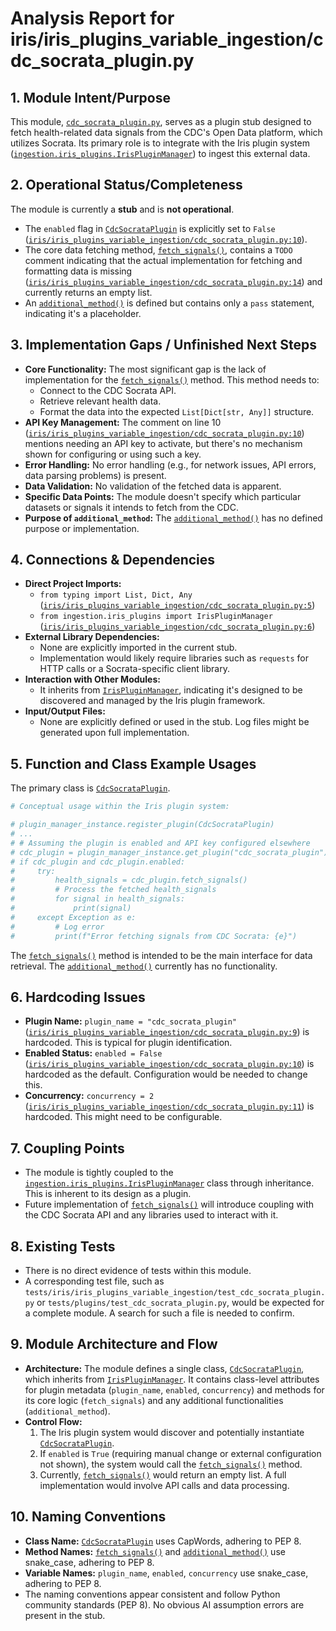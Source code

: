 # Analysis Report for iris/iris_plugins_variable_ingestion/cdc_socrata_plugin.py

## 1. Module Intent/Purpose

This module, [`cdc_socrata_plugin.py`](iris/iris_plugins_variable_ingestion/cdc_socrata_plugin.py:1), serves as a plugin stub designed to fetch health-related data signals from the CDC's Open Data platform, which utilizes Socrata. Its primary role is to integrate with the Iris plugin system ([`ingestion.iris_plugins.IrisPluginManager`](iris/iris_plugins.py:1)) to ingest this external data.

## 2. Operational Status/Completeness

The module is currently a **stub** and is **not operational**.
- The `enabled` flag in [`CdcSocrataPlugin`](iris/iris_plugins_variable_ingestion/cdc_socrata_plugin.py:8) is explicitly set to `False` ([`iris/iris_plugins_variable_ingestion/cdc_socrata_plugin.py:10`](iris/iris_plugins_variable_ingestion/cdc_socrata_plugin.py:10)).
- The core data fetching method, [`fetch_signals()`](iris/iris_plugins_variable_ingestion/cdc_socrata_plugin.py:13), contains a `TODO` comment indicating that the actual implementation for fetching and formatting data is missing ([`iris/iris_plugins_variable_ingestion/cdc_socrata_plugin.py:14`](iris/iris_plugins_variable_ingestion/cdc_socrata_plugin.py:14)) and currently returns an empty list.
- An [`additional_method()`](iris/iris_plugins_variable_ingestion/cdc_socrata_plugin.py:17) is defined but contains only a `pass` statement, indicating it's a placeholder.

## 3. Implementation Gaps / Unfinished Next Steps

- **Core Functionality:** The most significant gap is the lack of implementation for the [`fetch_signals()`](iris/iris_plugins_variable_ingestion/cdc_socrata_plugin.py:13) method. This method needs to:
    - Connect to the CDC Socrata API.
    - Retrieve relevant health data.
    - Format the data into the expected `List[Dict[str, Any]]` structure.
- **API Key Management:** The comment on line 10 ([`iris/iris_plugins_variable_ingestion/cdc_socrata_plugin.py:10`](iris/iris_plugins_variable_ingestion/cdc_socrata_plugin.py:10)) mentions needing an API key to activate, but there's no mechanism shown for configuring or using such a key.
- **Error Handling:** No error handling (e.g., for network issues, API errors, data parsing problems) is present.
- **Data Validation:** No validation of the fetched data is apparent.
- **Specific Data Points:** The module doesn't specify which particular datasets or signals it intends to fetch from the CDC.
- **Purpose of `additional_method`:** The [`additional_method()`](iris/iris_plugins_variable_ingestion/cdc_socrata_plugin.py:17) has no defined purpose or implementation.

## 4. Connections & Dependencies

- **Direct Project Imports:**
    - `from typing import List, Dict, Any` ([`iris/iris_plugins_variable_ingestion/cdc_socrata_plugin.py:5`](iris/iris_plugins_variable_ingestion/cdc_socrata_plugin.py:5))
    - `from ingestion.iris_plugins import IrisPluginManager` ([`iris/iris_plugins_variable_ingestion/cdc_socrata_plugin.py:6`](iris/iris_plugins_variable_ingestion/cdc_socrata_plugin.py:6))
- **External Library Dependencies:**
    - None are explicitly imported in the current stub.
    - Implementation would likely require libraries such as `requests` for HTTP calls or a Socrata-specific client library.
- **Interaction with Other Modules:**
    - It inherits from [`IrisPluginManager`](iris/iris_plugins.py:1), indicating it's designed to be discovered and managed by the Iris plugin framework.
- **Input/Output Files:**
    - None are explicitly defined or used in the stub. Log files might be generated upon full implementation.

## 5. Function and Class Example Usages

The primary class is [`CdcSocrataPlugin`](iris/iris_plugins_variable_ingestion/cdc_socrata_plugin.py:8).

```python
# Conceptual usage within the Iris plugin system:

# plugin_manager_instance.register_plugin(CdcSocrataPlugin)
# ...
# # Assuming the plugin is enabled and API key configured elsewhere
# cdc_plugin = plugin_manager_instance.get_plugin("cdc_socrata_plugin")
# if cdc_plugin and cdc_plugin.enabled:
#     try:
#         health_signals = cdc_plugin.fetch_signals()
#         # Process the fetched health_signals
#         for signal in health_signals:
#             print(signal)
#     except Exception as e:
#         # Log error
#         print(f"Error fetching signals from CDC Socrata: {e}")
```
The [`fetch_signals()`](iris/iris_plugins_variable_ingestion/cdc_socrata_plugin.py:13) method is intended to be the main interface for data retrieval. The [`additional_method()`](iris/iris_plugins_variable_ingestion/cdc_socrata_plugin.py:17) currently has no functionality.

## 6. Hardcoding Issues

- **Plugin Name:** `plugin_name = "cdc_socrata_plugin"` ([`iris/iris_plugins_variable_ingestion/cdc_socrata_plugin.py:9`](iris/iris_plugins_variable_ingestion/cdc_socrata_plugin.py:9)) is hardcoded. This is typical for plugin identification.
- **Enabled Status:** `enabled = False` ([`iris/iris_plugins_variable_ingestion/cdc_socrata_plugin.py:10`](iris/iris_plugins_variable_ingestion/cdc_socrata_plugin.py:10)) is hardcoded as the default. Configuration would be needed to change this.
- **Concurrency:** `concurrency = 2` ([`iris/iris_plugins_variable_ingestion/cdc_socrata_plugin.py:11`](iris/iris_plugins_variable_ingestion/cdc_socrata_plugin.py:11)) is hardcoded. This might need to be configurable.

## 7. Coupling Points

- The module is tightly coupled to the [`ingestion.iris_plugins.IrisPluginManager`](iris/iris_plugins.py:1) class through inheritance. This is inherent to its design as a plugin.
- Future implementation of [`fetch_signals()`](iris/iris_plugins_variable_ingestion/cdc_socrata_plugin.py:13) will introduce coupling with the CDC Socrata API and any libraries used to interact with it.

## 8. Existing Tests

- There is no direct evidence of tests within this module.
- A corresponding test file, such as `tests/iris/iris_plugins_variable_ingestion/test_cdc_socrata_plugin.py` or `tests/plugins/test_cdc_socrata_plugin.py`, would be expected for a complete module. A search for such a file is needed to confirm.

## 9. Module Architecture and Flow

- **Architecture:** The module defines a single class, [`CdcSocrataPlugin`](iris/iris_plugins_variable_ingestion/cdc_socrata_plugin.py:8), which inherits from [`IrisPluginManager`](iris/iris_plugins.py:1). It contains class-level attributes for plugin metadata (`plugin_name`, `enabled`, `concurrency`) and methods for its core logic (`fetch_signals`) and any additional functionalities (`additional_method`).
- **Control Flow:**
    1. The Iris plugin system would discover and potentially instantiate [`CdcSocrataPlugin`](iris/iris_plugins_variable_ingestion/cdc_socrata_plugin.py:8).
    2. If `enabled` is `True` (requiring manual change or external configuration not shown), the system would call the [`fetch_signals()`](iris/iris_plugins_variable_ingestion/cdc_socrata_plugin.py:13) method.
    3. Currently, [`fetch_signals()`](iris/iris_plugins_variable_ingestion/cdc_socrata_plugin.py:13) would return an empty list. A full implementation would involve API calls and data processing.

## 10. Naming Conventions

- **Class Name:** [`CdcSocrataPlugin`](iris/iris_plugins_variable_ingestion/cdc_socrata_plugin.py:8) uses CapWords, adhering to PEP 8.
- **Method Names:** [`fetch_signals()`](iris/iris_plugins_variable_ingestion/cdc_socrata_plugin.py:13) and [`additional_method()`](iris/iris_plugins_variable_ingestion/cdc_socrata_plugin.py:17) use snake_case, adhering to PEP 8.
- **Variable Names:** `plugin_name`, `enabled`, `concurrency` use snake_case, adhering to PEP 8.
- The naming conventions appear consistent and follow Python community standards (PEP 8). No obvious AI assumption errors are present in the stub.